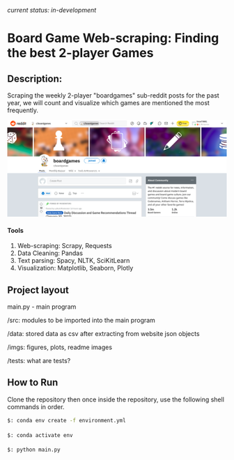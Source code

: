 ﻿*current status: in-development*

# Board Game Web-scraping: Finding the best 2-player Games

## Description:
Scraping the weekly 2-player "boardgames" sub-reddit posts for the past year, we will count and visualize which games are mentioned the most frequently.

<img src="./imgs/larger_img.png">

#### Tools
1. Web-scraping:
   Scrapy, Requests
2. Data Cleaning: Pandas
3. Text parsing: Spacy, NLTK, SciKitLearn
4. Visualization: Matplotlib, Seaborn, Plotly 


## Project layout

main.py - main program

/src: modules to be imported into the main program

/data: stored data as csv after extracting from website json objects

/imgs: figures, plots, readme images

/tests: what are tests?

## How to Run

Clone the repository then once inside the repository, use the following shell commands in order.

```bash
$: conda env create -f environment.yml

$: conda activate env

$: python main.py

```
